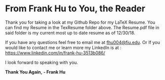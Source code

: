 # From Frank Hu to You, the Reader
Thank you for taking a look at my Github Repo for my LaTeX Resume.
You can find my Resume in the TexResume folder above. The Resume.pdf file in said folder is my current most up to date resume as of 12/30/18.

If you have any questions feel free to email me at fhu004@fiu.edu.
Or If you would like to contact me or learn more my LinkedIn is at : https://www.linkedin.com/in/frank-hu-3513b086/

I look forward to speaking with you.

**Thank You Again,** 
**- Frank Hu**

